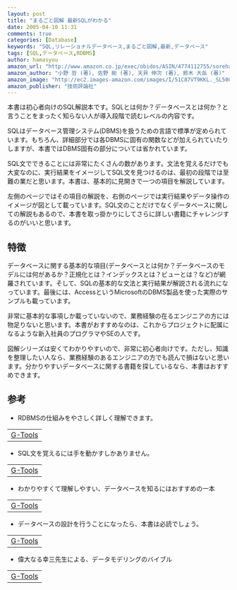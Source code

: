 ```yaml
---
layout: post
title: "まるごと図解 最新SQLがわかる"
date: 2005-04-10 11:31
comments: true
categories: [Database]
keywords: "SQL,リレーショナルデータベース,まるごと図解,最新,データベース"
tags: [SQL,データベース,RDBMS]
author: hamasyou
amazon_url: "http://www.amazon.co.jp/exec/obidos/ASIN/4774112755/sorehabooks-22"
amazon_author: "小野 哲 (著), 佐野 剛 (著), 天貝 伸次 (著), 鈴木 大岳 (著)"
amazon_image: "http://ec2.images-amazon.com/images/I/51C87VT9KKL._SL500_AA300_.jpg"
amazon_publisher: "技術評論社"
---
```


本書は初心者向けのSQL解説本です。SQLとは何か？データベースとは何か？と言うことをまったく知らない人が導入段階で読むレベルの内容です。

SQLはデータベース管理システム(DBMS)を扱うための言語で標準が定められています。もちろん、詳細部分では各DBMSに固有の関数などが加えられていたりしますが、本書ではDBMS固有の部分については省かれています。

SQL文でできることには非常にたくさんの数があります。文法を覚えるだけでも大変なのに、実行結果をイメージしてSQL文を見つけるのは、最初の段階では至難の業だと思います。本書は、基本的に見開きで一つの項目を解説しています。

左側のページではその項目の解説を、右側のページでは実行結果やデータ操作のイメージが図として載っています。SQL文のことだけでなくデータベースに関しての解説もあるので、本書を取っ掛かりにしてさらに詳しい書籍にチャレンジするのがいいと思います。


<!-- more -->

<h2>特徴</h2>

データベースに関する基本的な項目(データベースとは何か？データベースのモデルには何があるか？正規化とは？インデックスとは？ビューとは？など)が網羅されています。そして、SQLの基本的な文法と実行結果が解説される流れになっています。最後には、AccessというMicrosoftのDBMS製品を使った実際のサンプルも載っています。

非常に基本的な事項しか載っていないので、業務経験の在るエンジニアの方には物足りないと思います。本書がおすすめなのは、これからプロジェクトに配属になるような新入社員のプログラマやSEの人です。

図解シリーズは安くてわかりやすいので、非常に初心者向けです。ただし、知識を整理したい人なら、業務経験のあるエンジニアの方でも読んで損はないと思います。分かりやすいデータベースに関する書籍を探しているなら、本書はおすすめできます。

<h2>参考</h2>

+ RDBMSの仕組みをやさしく詳しく理解できます。
<div class="rakuten"><table width=400 border="0" cellpadding="5"><tr><td colspan="2"><a href="http://www.amazon.co.jp/exec/obidos/ASIN/4798108642/sorehabooks-22/" rel="external nofollow">G-Tools</a></font><br /></td></tr></table></div>

+ SQL文を覚えるには手を動かすしかありません。
<div class="rakuten"><table width=400 border="0" cellpadding="5"><tr><td colspan="2"><a href="http://www.amazon.co.jp/exec/obidos/ASIN/4774122998/sorehabooks-22/" rel="external nofollow">G-Tools</a></font><br /></td></tr></table></div>

+ わかりやすくて理解しやすい、データベースを知るにはおすすめの一本
<div class="rakuten"><table width=400 border="0" cellpadding="5"><tr><td colspan="2"><a href="http://www.amazon.co.jp/exec/obidos/ASIN/4534029497/sorehabooks-22/" rel="external nofollow">G-Tools</a></font><br /></td></tr></table></div>

+ データベースの設計を行うことになったら、本書は必読でしょう。
<div class="rakuten"><table width=400 border="0" cellpadding="5"><tr><td colspan="2"><a href="http://www.amazon.co.jp/exec/obidos/ASIN/479810566X/sorehabooks-22/" rel="external nofollow">G-Tools</a></font><br /></td></tr></table></div>

+ 偉大なる幸三先生による、データモデリングのバイブル
<div class="rakuten"><table width=400 border="0" cellpadding="5"><tr><td colspan="2"><a href="http://www.amazon.co.jp/exec/obidos/ASIN/4534032501/sorehabooks-22/" rel="external nofollow">G-Tools</a></font><br /></td></tr></table></div>




